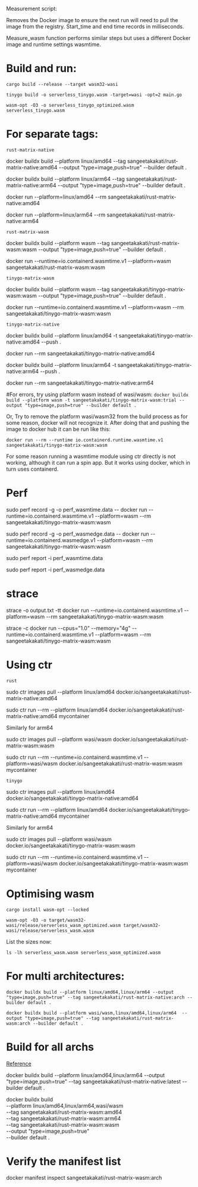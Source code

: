 

Measurement script:

Removes the Docker image to ensure the next run will need to pull the image from the registry. Start_time and end time records in milliseconds.

Measure_wasm function performs similar steps but uses a different Docker image and runtime settings wasmtime.

# Build and run:

```cargo build --release --target wasm32-wasi```

```tinygo build -o serverless_tinygo.wasm -target=wasi -opt=2 main.go```

```wasm-opt -O3 -o serverless_tinygo_optimized.wasm serverless_tinygo.wasm```


# For separate tags:

```rust-matrix-native```

docker buildx build --platform linux/amd64 --tag sangeetakakati/rust-matrix-native:amd64 --output "type=image,push=true" --builder default .

docker buildx build --platform linux/arm64 --tag sangeetakakati/rust-matrix-native:arm64 --output "type=image,push=true" --builder default .

docker run --platform=linux/amd64 --rm sangeetakakati/rust-matrix-native:amd64

docker run --platform=linux/arm64 --rm sangeetakakati/rust-matrix-native:arm64

```rust-matrix-wasm```

docker buildx build --platform wasm --tag sangeetakakati/rust-matrix-wasm:wasm --output "type=image,push=true" --builder default .

docker run --runtime=io.containerd.wasmtime.v1   --platform=wasm   sangeetakakati/rust-matrix-wasm:wasm

```tinygo-matrix-wasm```

docker buildx build --platform wasm --tag sangeetakakati/tinygo-matrix-wasm:wasm --output "type=image,push=true" --builder default .

docker run --runtime=io.containerd.wasmtime.v1 --platform=wasm --rm sangeetakakati/tinygo-matrix-wasm:wasm

```tinygo-matrix-native```

docker buildx build --platform linux/amd64 -t sangeetakakati/tinygo-matrix-native:amd64 --push .

docker run --rm sangeetakakati/tinygo-matrix-native:amd64

docker buildx build --platform linux/arm64 -t sangeetakakati/tinygo-matrix-native:arm64 --push .

docker run --rm sangeetakakati/tinygo-matrix-native:arm64

#For errors, try using platform wasm instead of wasi/wasm:
```docker buildx build --platform wasm -t sangeetakakati/tinygo-matrix-wasm:trial --output "type=image,push=true" --builder default .```

Or,
Try to remove the platform wasi/wasm32 from the build process as for some reason, docker will not recognize it. After doing that and pushing the image to docker hub it can be run like this:

```docker run --rm --runtime io.containerd.runtime.wasmtime.v1 sangeetakakati/tinygo-matrix-wasm:wasm```

For some reason running a wasmtime module using ctr directly is not working, although it can run a spin app. But it works using docker, which in turn uses containerd.


# Perf

sudo perf record -g -o perf_wasmtime.data -- docker run --runtime=io.containerd.wasmtime.v1 --platform=wasm --rm sangeetakakati/tinygo-matrix-wasm:wasm

sudo perf record -g -o perf_wasmedge.data -- docker run --runtime=io.containerd.wasmedge.v1 --platform=wasm --rm sangeetakakati/tinygo-matrix-wasm:wasm

sudo perf report -i perf_wasmtime.data

sudo perf report -i perf_wasmedge.data


# strace

strace -o output.txt -tt docker run --runtime=io.containerd.wasmtime.v1 --platform=wasm --rm sangeetakakati/tinygo-matrix-wasm:wasm

strace -c docker run --cpus="1.0" --memory="4g" --runtime=io.containerd.wasmtime.v1 --platform=wasm --rm sangeetakakati/tinygo-matrix-wasm:wasm

# Using ctr

```rust```

sudo ctr images pull --platform linux/amd64 docker.io/sangeetakakati/rust-matrix-native:amd64

sudo ctr run --rm --platform linux/amd64 docker.io/sangeetakakati/rust-matrix-native:amd64 mycontainer

Similarly for arm64

sudo ctr images pull --platform wasi/wasm docker.io/sangeetakakati/rust-matrix-wasm:wasm

sudo ctr run --rm --runtime=io.containerd.wasmtime.v1 --platform=wasi/wasm docker.io/sangeetakakati/rust-matrix-wasm:wasm mycontainer

```tinygo```

sudo ctr images pull --platform linux/amd64 docker.io/sangeetakakati/tinygo-matrix-native:amd64

sudo ctr run --rm --platform linux/amd64 docker.io/sangeetakakati/tinygo-matrix-native:amd64 mycontainer

Similarly for arm64

sudo ctr images pull --platform wasi/wasm docker.io/sangeetakakati/tinygo-matrix-wasm:wasm

sudo ctr run --rm --runtime=io.containerd.wasmtime.v1 --platform=wasi/wasm docker.io/sangeetakakati/tinygo-matrix-wasm:wasm mycontainer


# Optimising wasm

```cargo install wasm-opt --locked```

```wasm-opt -O3 -o target/wasm32-wasi/release/serverless_wasm_optimized.wasm target/wasm32-wasi/release/serverless_wasm.wasm```

List the sizes now:

```ls -lh serverless_wasm.wasm serverless_wasm_optimized.wasm```

# For multi architectures:

```docker buildx build --platform linux/amd64,linux/arm64 --output "type=image,push=true" --tag sangeetakakati/rust-matrix-native:arch --builder default .```

```docker buildx build --platform wasi/wasm,linux/amd64,linux/arm64  --output "type=image,push=true" --tag sangeetakakati/rust-matrix-wasm:arch --builder default .```


# Build for all archs 

[Reference](https://developers.redhat.com/articles/2023/11/03/how-build-multi-architecture-container-images#)

docker buildx build --platform linux/amd64,linux/arm64 --output "type=image,push=true" --tag sangeetakakati/rust-matrix-native:latest --builder default .

docker buildx build \
  --platform linux/amd64,linux/arm64,wasi/wasm \
  --tag sangeetakakati/rust-matrix-wasm:amd64 \
  --tag sangeetakakati/rust-matrix-wasm:arm64 \
  --tag sangeetakakati/rust-matrix-wasm:wasm \
  --output "type=image,push=true" \
  --builder default .




# Verify the manifest list
docker manifest inspect sangeetakakati/rust-matrix-wasm:arch
